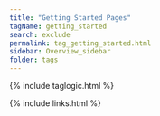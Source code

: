 ```yaml
---
title: "Getting Started Pages"
tagName: getting_started
search: exclude
permalink: tag_getting_started.html
sidebar: Overview_sidebar
folder: tags
---
```

{% include taglogic.html %}

{% include links.html %}
